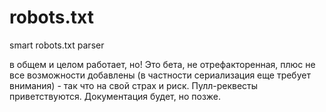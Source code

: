 # robots.txt
smart robots.txt parser

в общем и целом работает, но! Это бета, не отрефакторенная, плюс не все возможности добавлены (в частности сериализация еще требует внимания) - так что на свой страх и риск. Пулл-реквесты приветствуются. Документация будет, но позже. 
